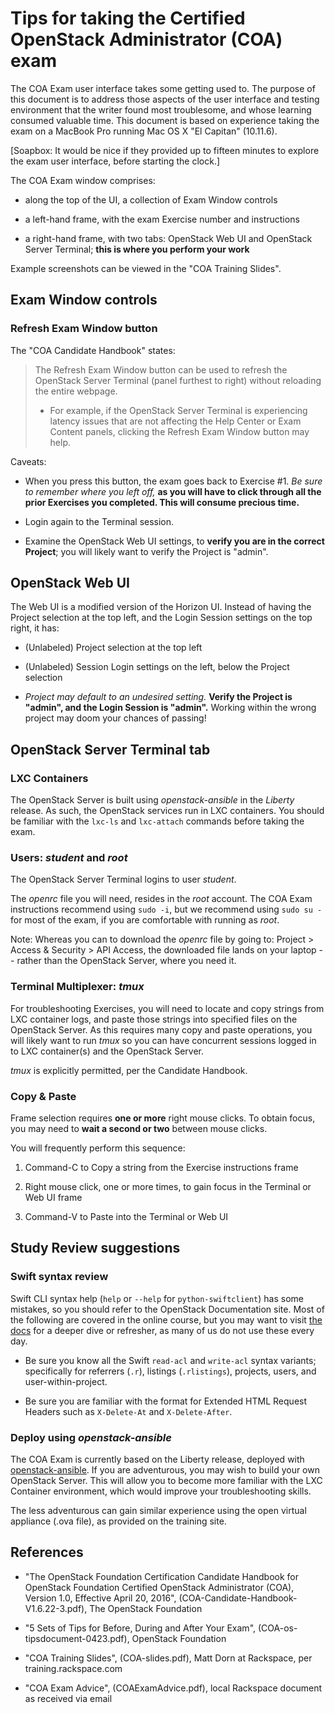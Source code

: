 # Tips for taking the Certified OpenStack Administrator (COA) exam

The COA Exam user interface takes some getting used to. The purpose of this document is to address those aspects of the user interface and testing environment that the writer found most troublesome, and whose learning consumed valuable time. This document is based on experience taking the exam on a MacBook Pro running Mac OS X "El Capitan" (10.11.6).

[Soapbox: It would be nice if they provided up to fifteen minutes to explore
the exam user interface, before starting the clock.]

The COA Exam window comprises:

* along the top of the UI, a collection of Exam Window controls

* a left-hand frame, with the exam Exercise number and instructions

* a right-hand frame, with two tabs: OpenStack Web UI and OpenStack Server Terminal; **this is where you perform your work**

Example screenshots can be viewed in the "COA Training Slides".

## Exam Window controls

### Refresh Exam Window button

The "COA Candidate Handbook" states:

> The Refresh Exam Window button can be used to refresh the OpenStack Server Terminal (panel furthest to right) without reloading the entire webpage.
>
>* For example, if the OpenStack Server Terminal is experiencing latency issues that are not affecting the Help Center or Exam Content panels, clicking the Refresh Exam Window button may help.

Caveats:

* When you press this button, the exam goes back to Exercise #1. _Be sure to remember where you left off,_ **as you will have to click through all the prior Exercises you completed. This will consume precious time.**

* Login again to the Terminal session.

* Examine the OpenStack Web UI settings, to **verify you are in the correct Project**; you will likely want to verify the Project is "admin".

## OpenStack Web UI

The Web UI is a modified version of the Horizon UI. Instead of having the Project selection at the top left, and the Login Session settings on the top right, it has:

* (Unlabeled) Project selection at the top left

* (Unlabeled) Session Login settings on the left, below the Project selection

* _Project may default to an undesired setting._ **Verify the Project is "admin", and the Login Session is "admin".** Working within the wrong project may doom your chances of passing!

## OpenStack Server Terminal tab

### LXC Containers

The OpenStack Server is built using _openstack-ansible_ in the _Liberty_ release. As such, the OpenStack services run in LXC containers. You should be familiar with the `lxc-ls` and `lxc-attach` commands before taking the exam.

### Users: _student_ and _root_

The OpenStack Server Terminal logins to user _student_.

The _openrc_ file you will need, resides in the _root_ account. The COA Exam instructions recommend using `sudo -i`, but we recommend using `sudo su -` for most of the exam, if you are comfortable with running as _root_.

Note: Whereas you can to download the _openrc_ file by going to: Project > Access & Security > API Access, the downloaded file lands on your laptop -- rather than the OpenStack Server, where you need it.

### Terminal Multiplexer: _tmux_

For troubleshooting Exercises, you will need to locate and copy strings from LXC container logs, and paste those strings into specified files on the OpenStack Server. As this requires many copy and paste operations, you will likely want to run _tmux_ so you can have concurrent sessions logged in to LXC container(s) and the OpenStack Server.

_tmux_ is explicitly permitted, per the Candidate Handbook.

### Copy & Paste

Frame selection requires **one or more** right mouse clicks. To obtain focus, you may need to **wait a second or two** between mouse clicks.

You will frequently perform this sequence:

1. Command-C to Copy a string from the Exercise instructions frame

1. Right mouse click, one or more times, to gain focus in the Terminal or Web UI frame

1. Command-V to Paste into the Terminal or Web UI

## Study Review suggestions

### Swift syntax review

Swift CLI syntax help (`help` or `--help` for `python-swiftclient`) has some mistakes, so you should refer to the OpenStack Documentation site.  Most of the following are covered in the online course, but you may want to visit [the docs](docs.openstack.org) for a deeper dive or refresher, as many of us do not use these every day.

* Be sure you know all the Swift `read-acl` and `write-acl` syntax variants; specifically for referrers (`.r`), listings (`.rlistings`), projects, users, and user-within-project.

* Be sure you are familiar with the format for Extended HTML Request Headers such as `X-Delete-At` and `X-Delete-After`.

### Deploy using _openstack-ansible_

The COA Exam is currently based on the Liberty release, deployed with [openstack-ansible](https://github.com/openstack/openstack-ansible). If you are adventurous, you may wish to build your own OpenStack Server. This will allow you to become more familiar with the LXC Container environment, which would improve your troubleshooting skills.

The less adventurous can gain similar experience using the open virtual appliance (.ova file), as provided on the training site.

## References

* "The OpenStack Foundation Certification Candidate Handbook for OpenStack Foundation Certified OpenStack Administrator (COA), Version 1.0, Effective April 20, 2016", (COA-Candidate-Handbook-V1.6.22-3.pdf), The OpenStack Foundation

* "5 Sets of Tips for Before, During and After Your Exam", (COA-os-tipsdocument-0423.pdf), OpenStack Foundation

* "COA Training Slides", (COA-slides.pdf), Matt Dorn at Rackspace, per training.rackspace.com

* "COA Exam Advice", (COAExamAdvice.pdf), local Rackspace document as received via email
